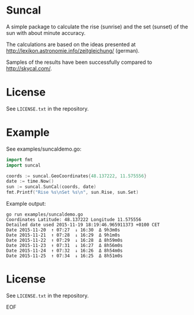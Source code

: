 # Suncal

A simple package to calculate the rise (sunrise) and the set (sunset) of the sun with about minute accuracy.

The calculations are based on the ideas presented at http://lexikon.astronomie.info/zeitgleichung/ (german).

Samples of the results have been successfully compared to http://skycal.com/.

# License
See `LICENSE.txt` in the repository.


# Example
See examples/suncaldemo.go:
```go	
import fmt
import suncal

coords := suncal.GeoCoordinates{48.137222, 11.575556}
date := time.Now()
sun := suncal.SunCal(coords, date)
fmt.Printf("Rise %s\nSet %s\n", sun.Rise, sun.Set)
```

Example output:
```
go run examples/suncaldemo.go
Coordinates Latitude: 48.137222 Longitude 11.575556
Detailed date used 2015-11-19 18:19:46.965911373 +0100 CET
Date 2015-11-20  ↑ 07:27  ↓ 16:30  Δ 9h3m0s
Date 2015-11-21  ↑ 07:28  ↓ 16:29  Δ 9h1m0s
Date 2015-11-22  ↑ 07:29  ↓ 16:28  Δ 8h59m0s
Date 2015-11-23  ↑ 07:31  ↓ 16:27  Δ 8h56m0s
Date 2015-11-24  ↑ 07:32  ↓ 16:26  Δ 8h54m0s
Date 2015-11-25  ↑ 07:34  ↓ 16:25  Δ 8h51m0s
```

# License
See `LICENSE.txt` in the repository.

EOF
